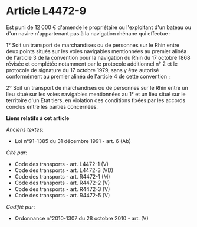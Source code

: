 # Article L4472-9

Est puni de 12 000 € d'amende le propriétaire ou l'exploitant d'un bateau ou d'un navire n'appartenant pas à la navigation
rhénane qui effectue :

1° Soit un transport de marchandises ou de personnes sur le Rhin entre deux points situés sur les voies navigables
mentionnées au premier alinéa de l'article 3 de la convention pour la navigation du Rhin du 17 octobre 1868 révisée et
complétée notamment par le protocole additionnel n° 2 et le protocole de signature du 17 octobre 1979, sans y être autorisé
conformément au premier alinéa de l'article 4 de cette convention ;

2° Soit un transport de marchandises ou de personnes sur le Rhin entre un lieu situé sur les voies navigables mentionnées au
1° et un lieu situé sur le territoire d'un Etat tiers, en violation des conditions fixées par les accords conclus entre les
parties concernées.

**Liens relatifs à cet article**

_Anciens textes_:

  - Loi n°91-1385 du 31 décembre 1991 - art. 6 (Ab)

_Cité par_:

  - Code des transports - art. L4472-1 (V)
  - Code des transports - art. L4472-3 (VD)
  - Code des transports - art. R4472-1 (M)
  - Code des transports - art. R4472-2 (V)
  - Code des transports - art. R4472-3 (V)
  - Code des transports - art. R4472-5 (V)

_Codifié par_:

  - Ordonnance n°2010-1307 du 28 octobre 2010 - art. (V)
